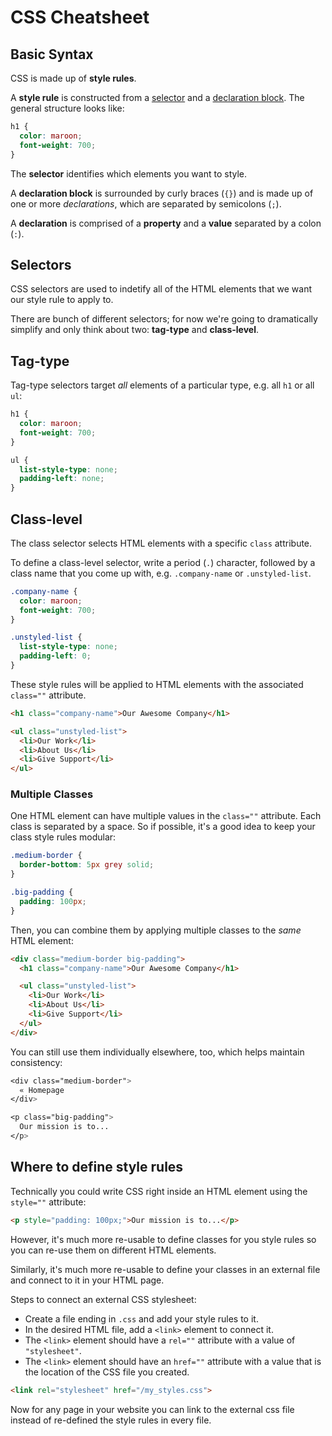 # CSS Cheatsheet

## Basic Syntax

CSS is made up of **style rules**.

A **style rule** is constructed from a <u>selector</u> and a <u>declaration block</u>. The general structure looks like:

```css
h1 {
  color: maroon;
  font-weight: 700;
}
```

The **selector** identifies which elements you want to style. 

A **declaration block** is surrounded by curly braces (`{}`) and is made up of one or more _declarations_, which are separated by semicolons (`;`).

A **declaration** is comprised of a **property** and a **value** separated by a colon (`:`).

## Selectors

CSS selectors are used to indetify all of the HTML elements that we want our style rule to apply to.

There are bunch of different selectors; for now we're going to dramatically simplify and only think about two: **tag-type** and **class-level**.

## Tag-type

Tag-type selectors target _all_ elements of a particular type, e.g. all `h1` or all `ul`:

```css
h1 {
  color: maroon;
  font-weight: 700;
}

ul {
  list-style-type: none;
  padding-left: none;
}
```

## Class-level

The class selector selects HTML elements with a specific `class` attribute.

To define a class-level selector, write a period (`.`) character, followed by a class name that you come up with, e.g. `.company-name` or `.unstyled-list`.

```css
.company-name {
  color: maroon;
  font-weight: 700;
}

.unstyled-list {
  list-style-type: none;
  padding-left: 0;
}
```

These style rules will be applied to HTML elements with the associated `class=""` attribute.

```html
<h1 class="company-name">Our Awesome Company</h1>

<ul class="unstyled-list">
  <li>Our Work</li>
  <li>About Us</li>
  <li>Give Support</li>
</ul>
```

### Multiple Classes

One HTML element can have multiple values in the `class=""` attribute. Each class is separated by a space. So if possible, it's a good idea to keep your class style rules modular:

```css
.medium-border {
  border-bottom: 5px grey solid;
}

.big-padding {
  padding: 100px;
}
```

Then, you can combine them by applying multiple classes to the _same_ HTML element:

```html
<div class="medium-border big-padding">
  <h1 class="company-name">Our Awesome Company</h1>

  <ul class="unstyled-list">
    <li>Our Work</li>
    <li>About Us</li>
    <li>Give Support</li>
  </ul>
</div>
```

You can still use them individually elsewhere, too, which helps maintain consistency:

```css
<div class="medium-border">
  « Homepage
</div>

<p class="big-padding">
  Our mission is to...
</p>
```

## Where to define style rules

Technically you could write CSS right inside an HTML element using the `style=""` attribute:

```html
<p style="padding: 100px;">Our mission is to...</p>
```

However, it's much more re-usable to define classes for you style rules so you can re-use them on different HTML elements.

Similarly, it's much more re-usable to define your classes in an external file and connect to it in your HTML page.

Steps to connect an external CSS stylesheet:
- Create a file ending in `.css` and add your style rules to it.
- In the desired HTML file, add a `<link>` element to connect it.
- The `<link>` element should have a `rel=""` attribute with a value of `"stylesheet"`.
- The `<link>` element should have an `href=""` attribute with a value that is the location of the CSS file you created.

```html
<link rel="stylesheet" href="/my_styles.css">
```

Now for any page in your website you can link to the external css file instead of re-defined the style rules in every file.

